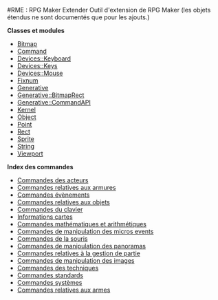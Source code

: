 #RME : RPG Maker Extender
Outil d'extension de RPG Maker 
    (les objets étendus ne sont documentés que pour les ajouts.)

**Classes et modules**

*    [Bitmap](Bitmap.md)
*    [Command](Command.md)
*    [Devices::Keyboard](Devices__Keyboard.md)
*    [Devices::Keys](Devices__Keys.md)
*    [Devices::Mouse](Devices__Mouse.md)
*    [Fixnum](Fixnum.md)
*    [Generative](Generative.md)
*    [Generative::BitmapRect](Generative__BitmapRect.md)
*    [Generative::CommandAPI](Generative__CommandAPI.md)
*    [Kernel](Kernel.md)
*    [Object](Object.md)
*    [Point](Point.md)
*    [Rect](Rect.md)
*    [Sprite](Sprite.md)
*    [String](String.md)
*    [Viewport](Viewport.md)




**Index des commandes**

*    [Commandes des acteurs](command_actors.md)
*    [Commandes relatives aux armures](command_armors.md)
*    [Commandes évènements](command_event.md)
*    [Commandes relatives aux objets](command_items.md)
*    [Commandes du clavier](command_keyboard.md)
*    [Informations cartes](command_mapinfo.md)
*    [Commandes mathématiques et arithmétiques](command_math.md)
*    [Commandes de manipulation des micros events](command_micro.md)
*    [Commandes de la souris](command_mouse.md)
*    [Commandes de manipulation des panoramas](command_parallax.md)
*    [Commandes relatives à la gestion de partie](command_party.md)
*    [Commandes de manipulation des images](command_picture.md)
*    [Commandes des techniques](command_skills.md)
*    [Commandes standards](command_standard.md)
*    [Commandes systèmes](command_system.md)
*    [Commandes relatives aux armes](command_weapons.md)

